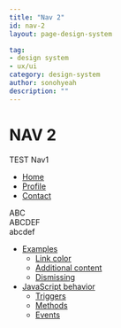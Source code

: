 ```yaml
---
title: "Nav 2"
id: nav-2
layout: page-design-system

tag:
- design system
- ux/ui
category: design-system
author: sonohyeah
description: ""
---
```



<div class="row">
	<div class="col-9">
		<h1> NAV 2 </h1>
		TEST Nav1 <br>
		<ul class="nav nav-tabs" id="myTab" role="tablist">
			<li class="nav-item">
				<a class="nav-link active" id="home-tab" data-toggle="tab" href="#home" role="tab" aria-controls="home" aria-selected="true">Home</a>
			</li>
			<li class="nav-item">
				<a class="nav-link" id="profile-tab" data-toggle="tab" href="#profile" role="tab" aria-controls="profile" aria-selected="false">Profile</a>
			</li>
			<li class="nav-item">
				<a class="nav-link" id="contact-tab" data-toggle="tab" href="#contact" role="tab" aria-controls="contact" aria-selected="false">Contact</a>
			</li>
		</ul>
		<div class="tab-content" id="myTabContent">
			<div class="tab-pane fade show active" id="home" role="tabpanel" aria-labelledby="home-tab">ABC</div>
			<div class="tab-pane fade" id="profile" role="tabpanel" aria-labelledby="profile-tab">ABCDEF</div>
			<div class="tab-pane fade" id="contact" role="tabpanel" aria-labelledby="contact-tab">abcdef</div>
		</div>
	</div>
	<!--  begin: Section nav -->
	<div class="d-none d-xl-block col-xl-2 bd-toc border-left position-sticky">
		<ul class="section-nav">
			<li class="toc-entry toc-h2"><a href="#examples">Examples</a>
				<ul>
					<li class="toc-entry toc-h3"><a href="#link-color">Link color</a></li>
					<li class="toc-entry toc-h3"><a href="#additional-content">Additional content</a></li>
					<li class="toc-entry toc-h3"><a href="#dismissing">Dismissing</a></li>
				</ul>
			</li>
			<li class="toc-entry toc-h2"><a href="#javascript-behavior">JavaScript behavior</a>
				<ul>
					<li class="toc-entry toc-h3"><a href="#triggers">Triggers</a></li>
					<li class="toc-entry toc-h3"><a href="#methods">Methods</a></li>
					<li class="toc-entry toc-h3"><a href="#events">Events</a></li>
				</ul>
			</li>
		</ul>
	</div>
	<!-- end: Section nav -->
</div>
